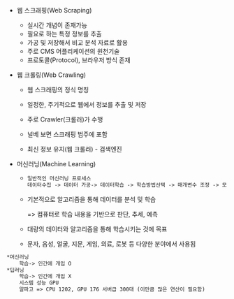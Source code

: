 * 웹 스크래핑(Web Scraping)
	
  * 실시간 개념이 존재가능
  * 필요로 하는 특정 정보를 추출
  * 가공 및 저장해서 비교 분석 자료로 활용
  * 주로 CMS 어플리케이션의 원천기술
  * 프로토콜(Protocol), 브라우저 방식 존재
  
  
  
* 웹 크롤링(Web Crawling)

  * 웹  스크래핑의 정식 명칭

  * 일정한, 주기적으로 웹에서 정보를 추출 및 저장

  * 주로 Crawler(크롤러)가 수행

  * 널베 보면 스크래핑 범주에 포함

  * 최신 정보 유지(웹 크롤러) - 검색엔진

    

* 머신러닝(Machine Learning) 

  * ```markdown
    일반적인 머신러닝 프로세스
    데이터수집 -> 데이터 가공-> 데이터학습 -> 학습방법선택 -> 매개변수 조정 -> 모델학습 -> 정확도평가 -> 성공 
    ```

  * 기본적으로 알고리즘을 통해 데이터를 분석 및 학습

    => 컴퓨터로 학습 내용을 기반으로 판단, 추세, 예측

  *  대량의 데이터와 알고리즘을 통해 학습시키는 것에 목표

  * 문자, 음성, 얼굴, 지문, 게임, 의료, 로봇 등 다양한 분야에서 사용됨 

```markdown
*머신러닝 
	학습-> 인간에 개입 O
*딥러닝
	학습-> 인간에 개입 X
	시스템 성능 GPU
	알파고 => CPU 1202, GPU 176 서버급 300대 (이만큼 많은 연산이 필요함)
```

